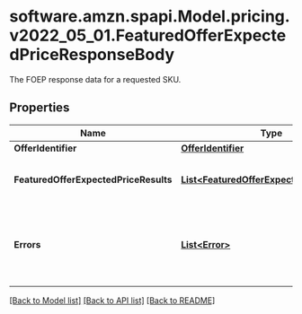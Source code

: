 # software.amzn.spapi.Model.pricing.v2022_05_01.FeaturedOfferExpectedPriceResponseBody
The FOEP response data for a requested SKU.

## Properties

Name | Type | Description | Notes
------------ | ------------- | ------------- | -------------
**OfferIdentifier** | [**OfferIdentifier**](OfferIdentifier.md) |  | [optional] 
**FeaturedOfferExpectedPriceResults** | [**List&lt;FeaturedOfferExpectedPriceResult&gt;**](FeaturedOfferExpectedPriceResult.md) | A list of FOEP results for the requested offer. | [optional] 
**Errors** | [**List&lt;Error&gt;**](Error.md) | A list of error responses that are returned when a request is unsuccessful. | [optional] 

[[Back to Model list]](../README.md#documentation-for-models) [[Back to API list]](../README.md#documentation-for-api-endpoints) [[Back to README]](../README.md)

